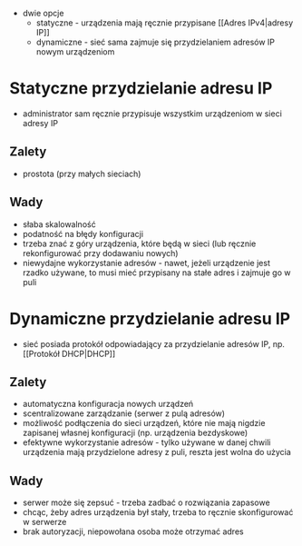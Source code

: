 - dwie opcje
	- statyczne - urządzenia mają ręcznie przypisane [[Adres IPv4|adresy IP]]
	- dynamiczne - sieć sama zajmuje się przydzielaniem adresów IP nowym urządzeniom

# Statyczne przydzielanie adresu IP

- administrator sam ręcznie przypisuje wszystkim urządzeniom w sieci adresy IP
## Zalety

- prostota (przy małych sieciach)
## Wady

- słaba skalowalność
- podatność na błędy konfiguracji
- trzeba znać z góry urządzenia, które będą w sieci (lub ręcznie rekonfigurować przy dodawaniu nowych)
- niewydajne wykorzystanie adresów - nawet, jeżeli urządzenie jest rzadko używane, to musi mieć przypisany na stałe adres i zajmuje go w puli

# Dynamiczne przydzielanie adresu IP

- sieć posiada protokół odpowiadający za przydzielanie adresów IP, np. [[Protokół DHCP|DHCP]]
## Zalety

- automatyczna konfiguracja nowych urządzeń
- scentralizowane zarządzanie (serwer z pulą adresów)
- możliwość podłączenia do sieci urządzeń, które nie mają nigdzie zapisanej własnej konfiguracji (np. urządzenia bezdyskowe)
- efektywne wykorzystanie adresów - tylko używane w danej chwili urządzenia mają przydzielone adresy z puli, reszta jest wolna do użycia
## Wady

- serwer może się zepsuć - trzeba zadbać o rozwiązania zapasowe
- chcąc, żeby adres urządzenia był stały, trzeba to ręcznie skonfigurować w serwerze
- brak autoryzacji, niepowołana osoba może otrzymać adres